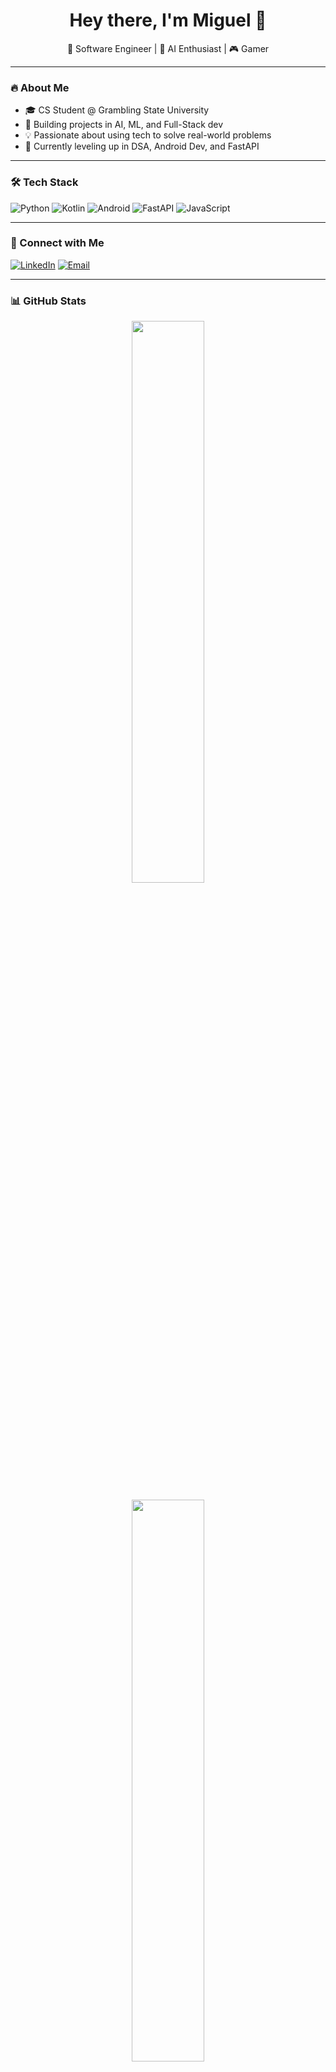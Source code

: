 <h1 align="center">Hey there, I'm Miguel 👋</h1>
<p align="center">🚀 Software Engineer | 🧠 AI Enthusiast | 🎮 Gamer </p>

***

### 🔥 About Me
- 🎓 CS Student @ Grambling State University
- 🤖 Building projects in AI, ML, and Full-Stack dev
- 💡 Passionate about using tech to solve real-world problems
- 🌱 Currently leveling up in DSA, Android Dev, and FastAPI

***

### 🛠️ Tech Stack
![Python](https://img.shields.io/badge/-Python-333333?style=flat&logo=python)
![Kotlin](https://img.shields.io/badge/-Kotlin-333333?style=flat&logo=kotlin)
![Android](https://img.shields.io/badge/-Android-333333?style=flat&logo=android)
![FastAPI](https://img.shields.io/badge/-FastAPI-333333?style=flat&logo=fastapi)
![JavaScript](https://img.shields.io/badge/-JavaScript-333333?style=flat&logo=javascript)

***

### 🔗 Connect with Me
[![LinkedIn](https://img.shields.io/badge/-LinkedIn-blue?style=flat&logo=linkedin&logoColor=white)](https://www.linkedin.com/in/migztech/)
[![Email](https://img.shields.io/badge/Email-red)](mailto:shemamiguel2023@gmail.com)

***

### 📊 GitHub Stats
<p align="center">
  <img src="https://github-readme-stats-sigma-five.vercel.app/api?username=SNMiguel&show_icons=true&theme=radical" width="48%" />
</p>

<p align="center">
  <img src="https://github-readme-stats.vercel.app/api/top-langs/?username=SNMiguel&layout=compact&theme=radical" width="48%" />
</p>
